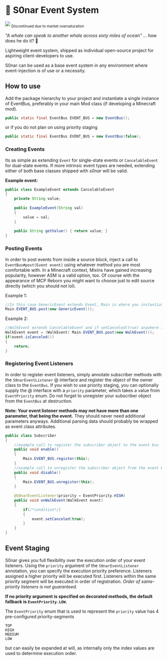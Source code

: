 # 📡 S0nar Event System 
![](https://i.imgur.com/FcMKY9H.png)
<sub>Discontinued due to market oversaturation</sub>

*"A whale can speak to another whale across sixty miles of ocean"* ... how does he do it? 🐳

Lightweight event system, shipped as individual open-source project for aspiring client-developers to use.

S0nar can be used as a base event system in any environment where event-injection is of use or a necessity.


## How to use
Add the package hierarchy to your project and instantiate a single instance of EventBus, preferably in your main Mod class (if developing a Minecraft mod).

```java
public static final EventBus EVENT_BUS = new EventBus();
```
 or if you do not plan on using priority staging
 ```java
public static final EventBus EVENT_BUS = new EventBus(false);
```

### Creating Events
Its as simple as extending ``Event`` for single-state events or ``CancelableEvent`` for dual-state events. If more intrinsic event types are needed, extending either of both base classes shipped with *s0nar* will be valid.

**Example event:**
```java
public class ExampleEvent extends CancelableEvent 
{
	private String value;
	
	public ExampleEvent(String val)
	{
		value = val;
	}
	
	public String getValue() { return value; }
}
```
### Posting Events
In order to post events from inside a source block, inject a call to `EventBus#post(Event event)` using whatever method you are most comfortable with. In a Minecraft context, Mixins have gained increasing popularity, however ASM is a valid option, too. Of course with the appearance of MCP Reborn you might want to choose just to edit source directly (which you should not lol).

Example 1:
```java
//In this case GenericEvent extends Event, Main is where you instantiated the event bus
Main.EVENT_BUS.post(new GenericEvent());
```
Example 2:
```java
//WalkEvent extends CancelableEvent and if setCanceled(true) anywhere in the event raise chain, the resulting event instance will cause a return.
WalkEvent event = (WalkEvent) Main.EVENT_BUS.post(new WalkEvent());
if(event.isCanceled())
{
	return; 
}
```
### Registering Event Listeners
In order to register event listeners, simply annotate subscriber methods with the `S0narEventListener` @ interface and register the object of the owner class to the `EventBus`. If you wish to use priority staging, you can optionally supply the @ interface with a `priority` parameter, which takes a value from `EventPriority` enum. Do not forget to unregister your subscriber object from the `EventBus` at destruction.

**Note: Your event listener methods may not have more than one parameter, that being the event.** They should never need additional parameters anyways. Additional parsing data should probably be wrapped as event class attributes.

```java
public class Subscriber
{
	//example call to register the subscriber object to the event bus	
	public void enable()
	{
		Main.EVENT_BUS.register(this);
	}
	//example call to unregister the subscriber object from the event bus
	public void disable()
	{
		Main.EVENT_BUS.unregister(this);
	}
	
	@S0narEventListener(priority = EventPriority.HIGH)
	public void onWalkEvent(WalkEvent event)
	{
		if(/*condition*/)
		{
			event.setCanceled(true);
		}
	}
}
```
## Event Staging
S0nar gives you full flexibility over the execution order of your event listeners. Using the `priority` argument of the `S0narEventListener` annotation, you can specify the execution priority preference. Listeners assigned a higher priority will be executed first. Listeners within the same priority segment will be executed in order of registration. *Order of same-priority listeners is not guaranteed.*

**If no priority argument is specified on decorated methods, the default fallback is `EventPriority.LOW`.**

The `EventPriority` enum that is used to represent the `priority` value has 4 pre-configured priority-segments
```
TOP
HIGH
MEDIUM
LOW
```
but can easily be expanded at will, as internally only the index values are used to determine execution order. 

